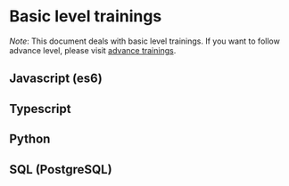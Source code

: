 # Basic level trainings

_Note_: This document deals with basic level trainings. If you want to follow advance level, please visit [advance trainings](./advance-trainings.md).

## Javascript (es6)

## Typescript

## Python

## SQL (PostgreSQL)
